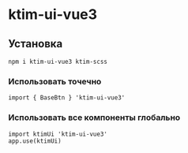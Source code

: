 # ktim-ui-vue3

## Установка
```
npm i ktim-ui-vue3 ktim-scss
```

### Использовать точечно
```
import { BaseBtn } 'ktim-ui-vue3'
```

### Использовать все компоненты глобально
```
import ktimUi 'ktim-ui-vue3'
app.use(ktimUi)
```

